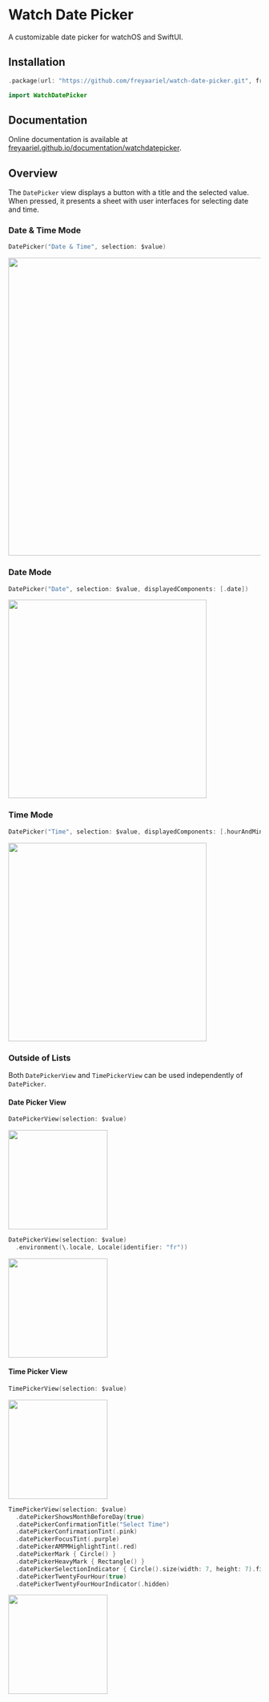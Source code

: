 # Watch Date Picker

A customizable date picker for watchOS and SwiftUI.


## Installation

```swift
.package(url: "https://github.com/freyaariel/watch-date-picker.git", from: "0.1.0")
```

```swift
import WatchDatePicker
```


## Documentation

Online documentation is available at [freyaariel.github.io/documentation/watchdatepicker](https://freyaariel.github.io/documentation/watchdatepicker/).


## Overview

The `DatePicker` view displays a button with a title and the selected value. When pressed, it presents a sheet with user interfaces for selecting date and time.


### Date & Time Mode

```swift
DatePicker("Date & Time", selection: $value)
```

<img src="https://github.com/freyaariel/watch-date-picker/blob/main/Sources/WatchDatePicker/Documentation.docc/Resources/Screenshots/DateAndTimeMode.png?raw=true" alt="" width="594" />


### Date Mode

```swift
DatePicker("Date", selection: $value, displayedComponents: [.date])
```

<img src="https://github.com/freyaariel/watch-date-picker/blob/main/Sources/WatchDatePicker/Documentation.docc/Resources/Screenshots/DateMode.png?raw=true" alt="" width="396" />


### Time Mode

```swift
DatePicker("Time", selection: $value, displayedComponents: [.hourAndMinute])
```

<img src="https://github.com/freyaariel/watch-date-picker/blob/main/Sources/WatchDatePicker/Documentation.docc/Resources/Screenshots/TimeMode.png?raw=true" alt="" width="396" />


### Outside of Lists

Both `DatePickerView` and `TimePickerView` can be used independently of `DatePicker`.


#### Date Picker View

```swift
DatePickerView(selection: $value)
```

<img src="https://github.com/freyaariel/watch-date-picker/blob/main/Sources/WatchDatePicker/Documentation.docc/Resources/Screenshots/DatePickerView.png?raw=true" alt="" width="198" />


```swift
DatePickerView(selection: $value)
  .environment(\.locale, Locale(identifier: "fr"))
```

<img src="https://github.com/freyaariel/watch-date-picker/blob/main/Sources/WatchDatePicker/Documentation.docc/Resources/Screenshots/DatePickerView~fr.png?raw=true" alt="" width="198" />


#### Time Picker View

```swift
TimePickerView(selection: $value)
```

<img src="https://github.com/freyaariel/watch-date-picker/blob/main/Sources/WatchDatePicker/Documentation.docc/Resources/Screenshots/TimePickerView.png?raw=true" alt="" width="198" />


```swift
TimePickerView(selection: $value)
  .datePickerShowsMonthBeforeDay(true)
  .datePickerConfirmationTitle("Select Time")
  .datePickerConfirmationTint(.pink)
  .datePickerFocusTint(.purple)
  .datePickerAMPMHighlightTint(.red)
  .datePickerMark { Circle() }
  .datePickerHeavyMark { Rectangle() }
  .datePickerSelectionIndicator { Circle().size(width: 7, height: 7).fill(.mint) }
  .datePickerTwentyFourHour(true)
  .datePickerTwentyFourHourIndicator(.hidden)
```
<!--  selectionIndicatorRadius: 7,-->
<!--  selectionIndicatorColor: .mint,-->
<!--  focusColor: .purple,-->
<!--  amPMHighlightColor: .yellow,-->
<!--  markSize: CGSize(width: 5.5, height: 3),-->
<!--  markFill: AnyShapeStyle(Color.white.opacity(0.75)),-->
<!--  emphasizedMarkSize: CGSize(width: 2, height: 7),-->
<!--  emphasizedMarkFill: AnyShapeStyle(Color.pink)-->

<img src="https://github.com/freyaariel/watch-date-picker/blob/main/Sources/WatchDatePicker/Documentation.docc/Resources/Screenshots/TimePickerView~custom.png?raw=true" alt="" width="198" />

<!--

**ℹ️ Note:**

The API exposed by `WatchDatePicker` is different from that of SwiftUI’s built-in date picker. When sharing code between multiple platforms, `#if os(watchOS)`, target memberships, or namespaces can be used to disambiguate.


## Topics

### Setting Date Picker Mode

```swift
var mode: DatePicker.Mode
```
Mode that determines the appearance of a date picker. Default is `.dateAndTime`.


### Customizing Appearance

```swift
var confirmationColor: Color? 
```
The color for the date & time confirmation button.
Default is `.green`.
When `mode` is not `.dateAndTime`, this value is ignored.

```swift
var confirmationTitleKey: LocalizedStringKey?
```
The title of the date & time confirmation button.
Default is “Continue” if `mode` is `.dateAndTime`, or “Done” if `mode` is `.date`.
When `mode` is `.time` or nil, this value is ignored.

```swift
var selectionIndicatorRadius: CGFloat?
```
The radius of the time selection indicators.
Default is 2.25.
When `mode` is `.date`, this value is ignored.

```swift
var selectionIndicatorColor: Color?
```
The color for the time selection indicators.
Default is `.accentColor`.
When `mode` is `.date`, this value is ignored.

```swift
var focusColor: Color?
```
The color for the focus outline of time fields.
Default is `.green`.

-->

<!-- TODO: add more -->
